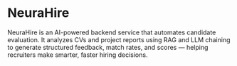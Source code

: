 # NeuraHire
NeuraHire is an AI-powered backend service that automates candidate evaluation. It analyzes CVs and project reports using RAG and LLM chaining to generate structured feedback, match rates, and scores — helping recruiters make smarter, faster hiring decisions.
